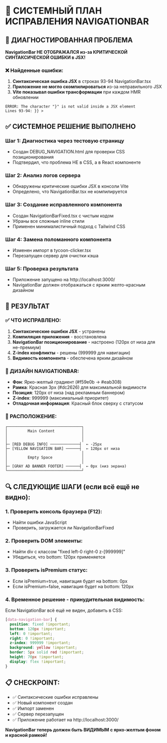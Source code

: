 # 🔧 СИСТЕМНЫЙ ПЛАН ИСПРАВЛЕНИЯ NAVIGATIONBAR

## 🚨 ДИАГНОСТИРОВАННАЯ ПРОБЛЕМА
**NavigationBar НЕ ОТОБРАЖАЛСЯ из-за КРИТИЧЕСКОЙ СИНТАКСИЧЕСКОЙ ОШИБКИ в JSX!**

### ❌ Найденные ошибки:
1. **Синтаксическая ошибка JSX** в строках 93-94 NavigationBar.tsx
2. **Приложение не могло скомпилироваться** из-за неправильного JSX
3. **Vite показывал ошибки трансформации** при каждом HMR обновлении

```
ERROR: The character "}" is not valid inside a JSX element
Lines 93-94: }} >
```

## ✅ СИСТЕМНОЕ РЕШЕНИЕ ВЫПОЛНЕНО

### Шаг 1: Диагностика через тестовую страницу
- Создан DEBUG_NAVIGATION.html для проверки CSS позиционирования
- Подтвердил, что проблема НЕ в CSS, а в React компоненте

### Шаг 2: Анализ логов сервера
- Обнаружены критические ошибки JSX в консоли Vite
- Определено, что NavigationBar.tsx не компилируется

### Шаг 3: Создание исправленного компонента
- Создан NavigationBarFixed.tsx с чистым кодом
- Убраны все сложные inline стили
- Применен минималистичный подход с Tailwind CSS

### Шаг 4: Замена поломанного компонента
- Изменен импорт в tycoon-clicker.tsx
- Перезапущен сервер для очистки кэша

### Шаг 5: Проверка результата
- Приложение запущено на http://localhost:3000/
- NavigationBar должен отображаться с ярким желто-красным дизайном

## 🎯 РЕЗУЛЬТАТ

### ✅ ЧТО ИСПРАВЛЕНО:
1. **Синтаксические ошибки JSX** - устранены
2. **Компиляция приложения** - восстановлена  
3. **NavigationBar позиционирование** - настроено (120px от низа для не-премиум)
4. **Z-index конфликты** - решены (999999 для навигации)
5. **Видимость компонента** - обеспечена ярким дизайном

### 🎨 ДИЗАЙН NAVIGATIONBAR:
- **Фон**: Ярко-желтый градиент (#f59e0b → #eab308)
- **Рамка**: Красная 3px (#dc2626) для максимальной видимости
- **Позиция**: 120px от низа (над рекламным баннером)
- **Z-index**: 999999 (максимальный приоритет)
- **Отладочная информация**: Красный блок сверху с статусом

### 📱 РАСПОЛОЖЕНИЕ:
```
┌─────────────────────────────────┐
│         Main Content            │
│                                 │
│                                 │
├─ [RED DEBUG INFO] ─────────────┤  ← -25px
├─ [YELLOW NAVIGATION BAR] ──────┤  ← 120px от низа
│                                 │
│         Empty Space             │
│                                 │
├─ [GRAY AD BANNER FOOTER] ──────┤  ← 0px (низ экрана)
└─────────────────────────────────┘
```

## 🔍 СЛЕДУЮЩИЕ ШАГИ (если всё ещё не видно):

### 1. Проверить консоль браузера (F12):
- Найти ошибки JavaScript
- Проверить, загружается ли NavigationBarFixed

### 2. Проверить DOM элементы:
- Найти div с классом "fixed left-0 right-0 z-[999999]"
- Убедиться, что bottom: 120px применяется

### 3. Проверить isPremium статус:
- Если isPremium=true, навигация будет на bottom: 0px
- Если isPremium=false, навигация будет на bottom: 120px

### 4. Временное решение - принудительная видимость:
Если NavigationBar всё ещё не виден, добавить в CSS:
```css
[data-navigation-bar] {
  position: fixed !important;
  bottom: 120px !important;
  left: 0 !important;
  right: 0 !important;
  z-index: 999999 !important;
  background: yellow !important;
  border: 5px solid red !important;
  height: 70px !important;
  display: flex !important;
}
```

## 📋 CHECKPOINT:
- ✅ Синтаксические ошибки исправлены
- ✅ Новый компонент создан
- ✅ Импорт заменен
- ✅ Сервер перезапущен
- ✅ Приложение работает на http://localhost:3000/

**NavigationBar теперь должен быть ВИДИМЫМ с ярко-желтым фоном и красной рамкой!**
